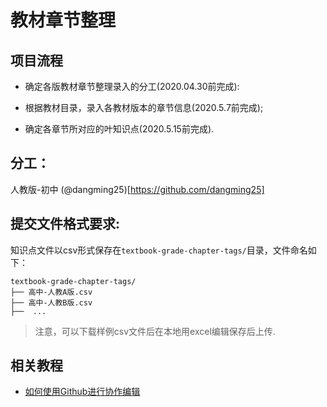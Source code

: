 # 教材章节整理

## 项目流程

* 确定各版教材章节整理录入的分工(2020.04.30前完成):

* 根据教材目录，录入各教材版本的章节信息(2020.5.7前完成);

* 确定各章节所对应的叶知识点(2020.5.15前完成).

## 分工：

人教版-初中 (@dangming25)[https://github.com/dangming25]


## 提交文件格式要求:

知识点文件以csv形式保存在``textbook-grade-chapter-tags/``目录，文件命名如下：

```
textbook-grade-chapter-tags/
├── 高中-人教A版.csv
├── 高中-人教B版.csv
├──  ...
```

> 注意，可以下载样例csv文件后在本地用excel编辑保存后上传.

## 相关教程

* [如何使用Github进行协作编辑](http://docs.mathcrowd.cn/howtos/how_to_use_github.html)
